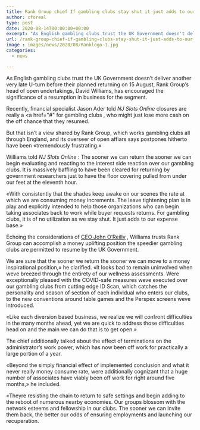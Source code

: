 ```yaml
---
title: Rank Group chief If gambling clubs stay shut it just adds to our expense base
author: xforeal 
type: post
date: 2020-08-14T00:00:00+00:00
excerpt: "As English gambling clubs trust the UK Government doesn't deliver another very late U-turn before their planned returning on 15 August, Rank Group's head of open undertakings, David Williams, has encouraged the significance of a resumption in business for the sector "
url: /rank-group-chief-if-gambling-clubs-stay-shut-it-just-adds-to-our-expense-base/
image : images/news/2020/08/Ranklogo-1.jpg
categories:
  - news

---
```

As English gambling clubs trust the UK Government doesn&#8217;t deliver another very late U-turn before their planned returning on 15 August, Rank Group&#8217;s head of open undertakings, David Williams, has encouraged the significance of a resumption in business for the segment. 

Recently, financial specialist Jason Ader told _NJ Slots Online_ closures are really a <a href="#" for gambling clubs </a>, who might just lose more cash on the off chance that they resumed. 

But that isn&#8217;t a view shared by Rank Group, which works gambling clubs all through England, and its overseer of open affiars says postpones hitherto have been &#171;tremendously frustrating.&#187; 

Williams told _NJ Slots Online_ : The sooner we can return the sooner we can begin evaluating and reacting to the interest side reaction over our gambling clubs. It is massively baffling to have been cleared for returning by government researchers just to have the floor covering pulled from under our feet at the eleventh hour. 

&#171;With consistently that the shades keep awake on our scenes the rate at which we are consuming money increments. The leave tightening plan is in play and explicitly intended to help those organizations who can begin taking associates back to work while buyer requests returns. For gambling clubs, it is of no utilization as we stay shut. It just adds to our expense base.&#187; 

Echoing the considerations of [CEO John O&#8217;Reilly][1] , Williams trusts Rank Group can accomplish a money uplifting position the speedier gambling clubs are permitted to resume by the UK Government. 

We are sure that the sooner we return the sooner we can move to a money inspirational position,&#187; he clarified. &#171;It looks bad to remain uninvolved when weve breezed through the entirety of our wellness assessments. Were exceptionally pleased with the COVID-safe measures weve executed over our gambling clubs from cutting edge ID Scan, which catches the personality and season of section of each individual who enters our clubs, to the new conventions around table games and the Perspex screens weve introduced. 

&#171;Like each diversion based business, we realize we will confront difficulties in the many months ahead, yet we are quick to address those difficulties head on and the main we can do that is to get open.&#187; 

The chief additionally talked about the effect of terminations on the administrator&#8217;s work power, which has now been off work for practically a large portion of a year. 

&#171;Beyond the simply financial effect of implemented conclusion and what it never really money consume rate, were additionally cognizant that a huge number of associates have viably been off work for right around five months,&#187; he included. 

&#171;Theyre resisting the chain to return to safe settings and begin adding to the reboot of numerous nearby economies. Our groups blossom with the network esteems and fellowship in our clubs. The sooner we can invite them back, the better our odds of ensuring employments and launching our recuperation.

 [1]: #